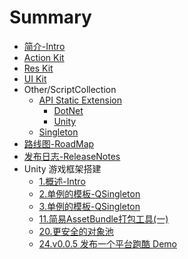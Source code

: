 # Summary

* [简介-Intro](README.md)
* [Action Kit ](/Assets/QFramework/Framework/1.ActionKit/Document.md)
* [Res Kit](/Assets/QFramework/Framework/2.ResKit/Document.md)
* [UI Kit](/Assets/QFramework/Framework/3.UI/Document.md)
* Other/ScriptCollection
  * [API Static Extension](/Assets/QFramework/Framework/0.Libs/0.Extension/Document.md)
    - [DotNet](/Assets/QFramework/Framework/0.Libs/0.Extension/DocDotNet.md)
    - [Unity](/Assets/QFramework/Framework/0.Libs/0.Extension/DocUnity.md)
  * [Singleton](/Assets/QFramework/Framework/0.Libs/5.Singleton/Document.md)
* [路线图-RoadMap](RoadMap.md)
* [发布日志-ReleaseNotes](https://github.com/liangxiegame/QFramework/releases)
* Unity 游戏框架搭建
  * [1.概述-Intro](/Assets/HowToWriteUnityGameFramework/01.Intro/Intro.md)
  * [2.单例的模板-QSingleton](/Assets/HowToWriteUnityGameFramework/02.QSingleton/QSingleton.md)
  * [3.单例的模板-QSingleton](/Assets/HowToWriteUnityGameFramework/02.QSingleton/QSingleton.md)
  * [11.简易AssetBundle打包工具(一)](/Assets/HowToWriteUnityGameFramework/11.SimpleAssetBundleTool1/SimpleAssetBundleTool1.md)
  * [20.更安全的对象池](/Assets/HowToWriteUnityGameFramework/20.SafeObjectPool/SafeObjectPool.md)
  * [24.v0.0.5 发布一个平台跑酷 Demo](/Assets/HowToWriteUnityGameFramework/24.PlatformRunnerDemo/PlatformRunnerDemo.md)

